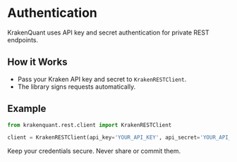 # Authentication

KrakenQuant uses API key and secret authentication for private REST endpoints.

## How it Works
- Pass your Kraken API key and secret to `KrakenRESTClient`.
- The library signs requests automatically.

## Example
```python
from krakenquant.rest.client import KrakenRESTClient

client = KrakenRESTClient(api_key='YOUR_API_KEY', api_secret='YOUR_API_SECRET')
```

Keep your credentials secure. Never share or commit them. 